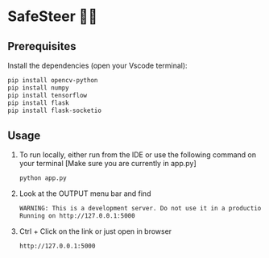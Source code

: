 # SafeSteer 👀🚗

## Prerequisites

Install the dependencies (open your Vscode terminal):

```bash
pip install opencv-python
pip install numpy
pip install tensorflow
pip install flask
pip install flask-socketio
```

## Usage
1) To run locally, either run from the IDE or use the following command on your terminal [Make sure you are currently in app.py]
   ```bash
   python app.py
   ```
2) Look at the OUTPUT menu bar and find
   ```bash
   WARNING: This is a development server. Do not use it in a production deployment. Use a production WSGI server instead.
   Running on http://127.0.0.1:5000
   ```
3) Ctrl + Click on the link or just open in browser
   ```bash
   http://127.0.0.1:5000
   ```
